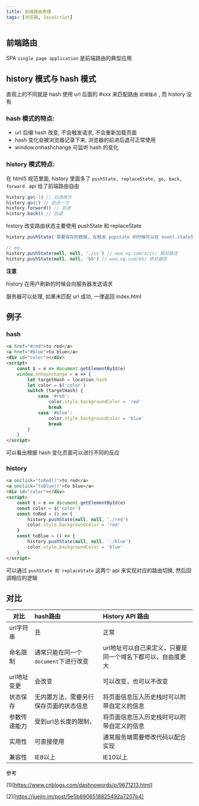 ```yaml
---
title: 前端路由原理
tags: [浏览器, JavaScript]
---
```


## 前端路由

SPA `single page application` 是前端路由的典型应用

## history 模式与 hash 模式

直观上的不同就是 hash 使用 url 后面的 #xxx 来匹配路由 `前端锚点` , 而 history 没有

### hash 模式的特点:

- url 后缀 hash 改变, 不会触发请求, 不会重新加载页面
- hash 变化会被浏览器记录下来, 浏览器的前进后退可正常使用
- window.onhashchange 可监听 hash 的变化

### history 模式特点:

在 html5 规范里面, history 里面多了 `pushState, replaceState, go, back, forward ` api 给了前端路由自由

```js
history.go(-1) // 后退两次
history.go(1) // 前进一次
history.forward() // 前进
history.back() // 后退
```

history 改变路由状态主要使用 pushState 和 replaceState

```js
history.pushState('需要保存的数据, 在触发 popstate 的时候可以在 event.state里面获取', 'title, 一般是 null', '目标 url')

// eg.
history.pushState(null, null, './cc') // www.eg.com/a/cc/ 相对路径
history.pushState(null, null, 'bb') // www.eg.com/bb/ 绝对路径
```

**注意**

history 在用户刷新的时候会向服务器发送请求

服务器可以处理, 如果未匹配 url 成功, 一律返回 index.html

## 例子

### hash

```html
<a href="#red">to red</a>
<a href="#blue">to blue</a>
<div id="color"></div>
<script>
    const $ = e => document.getElementById(e)
    window.onhashchange = e => {
        let targetHash = location.hash
        let color = $('color')
        switch (targetHash) {
            case '#red':
                color.style.backgroundColor = 'red'
                break
            case '#blue':
                color.style.backgroundColor = 'blue'
                break
        }
    }
</script>
```

可以看出根据 hash 变化页面可以进行不同的反应

### history

```html
<a onclick="toRed()">to red</a>
<a onclick="toBlue()">to blue</a>
<div id="color"></div>
<script>
    const $ = e => document.getElementById(e)
    const color = $('color')
    const toRed = () => {
        history.pushState(null, null, './red')
        color.style.backgroundColor = 'red'
    }
    const toBlue = () => {
        history.pushState(null, null, './blue')
        color.style.backgroundColor = 'blue'
    }
</script>
```

可以通过 `pushState 和 replaceState` 这两个 api 来实现对应的路由切换, 然后回调相应的逻辑

## 对比

| 对比         | hash路由                               | History API 路由                                            |
| ------------ | :------------------------------------- | :---------------------------------------------------------- |
| url字符串    | 丑                                     | 正常                                                        |
| 命名限制     | 通常只能在同一个`document`下进行改变   | url地址可以自己来定义，只要是同一个域名下都可以，自由度更大 |
| url地址变更  | 会改变                                 | 可以改变，也可以不改变                                      |
| 状态保存     | 无内置方法，需要另行保存页面的状态信息 | 将页面信息压入历史栈时可以附带自定义的信息                  |
| 参数传递能力 | 受到url总长度的限制，                  | 将页面信息压入历史栈时可以附带自定义的信息                  |
| 实用性       | 可直接使用                             | 通常服务端需要修改代码以配合实现                            |
| 兼容性       | IE8以上                                | IE10以上                                                    |



参考

(1)[https://www.cnblogs.com/dashnowords/p/9671213.html]

(2)[https://juejin.im/post/5e5b6906518825492a7207b4]